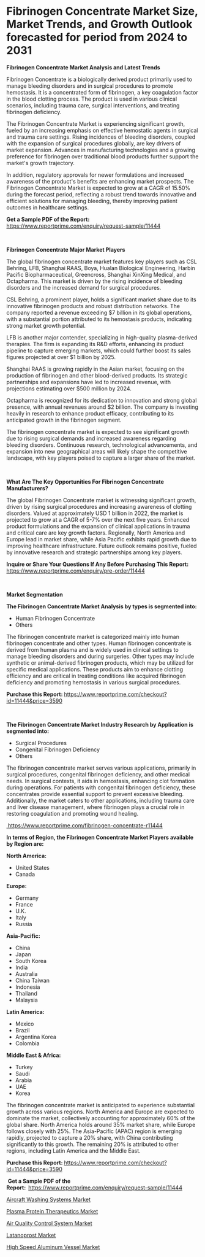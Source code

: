 <p><h1>Fibrinogen Concentrate Market Size, Market Trends, and Growth Outlook forecasted for period from 2024 to 2031</h1></p><p><strong>Fibrinogen Concentrate Market Analysis and Latest Trends</strong></p>
<p><p>Fibrinogen Concentrate is a biologically derived product primarily used to manage bleeding disorders and in surgical procedures to promote hemostasis. It is a concentrated form of fibrinogen, a key coagulation factor in the blood clotting process. The product is used in various clinical scenarios, including trauma care, surgical interventions, and treating fibrinogen deficiency.</p><p>The Fibrinogen Concentrate Market is experiencing significant growth, fueled by an increasing emphasis on effective hemostatic agents in surgical and trauma care settings. Rising incidences of bleeding disorders, coupled with the expansion of surgical procedures globally, are key drivers of market expansion. Advances in manufacturing technologies and a growing preference for fibrinogen over traditional blood products further support the market's growth trajectory. </p><p>In addition, regulatory approvals for newer formulations and increased awareness of the product's benefits are enhancing market prospects. The Fibrinogen Concentrate Market is expected to grow at a CAGR of 15.50% during the forecast period, reflecting a robust trend towards innovative and efficient solutions for managing bleeding, thereby improving patient outcomes in healthcare settings.</p></p>
<p><strong>Get a Sample PDF of the Report:&nbsp;</strong> <a href="https://www.reportprime.com/enquiry/request-sample/11444?utm_campaign=16&utm_medium=2&utm_source=Github&utm_content=ia&utm_term=02122024&utm_id=fibrinogen-concentrate">https://www.reportprime.com/enquiry/request-sample/11444</a></p>
<p>&nbsp;</p>
<p><strong>Fibrinogen Concentrate Major Market Players</strong></p>
<p><p>The global fibrinogen concentrate market features key players such as CSL Behring, LFB, Shanghai RAAS, Boya, Hualan Biological Engineering, Harbin Pacific Biopharmaceutical, Greencross, Shanghai XinXing Medical, and Octapharma. This market is driven by the rising incidence of bleeding disorders and the increased demand for surgical procedures.</p><p>CSL Behring, a prominent player, holds a significant market share due to its innovative fibrinogen products and robust distribution networks. The company reported a revenue exceeding $7 billion in its global operations, with a substantial portion attributed to its hemostasis products, indicating strong market growth potential.</p><p>LFB is another major contender, specializing in high-quality plasma-derived therapies. The firm is expanding its R&D efforts, enhancing its product pipeline to capture emerging markets, which could further boost its sales figures projected at over $1 billion by 2025.</p><p>Shanghai RAAS is growing rapidly in the Asian market, focusing on the production of fibrinogen and other blood-derived products. Its strategic partnerships and expansions have led to increased revenue, with projections estimating over $500 million by 2024.</p><p>Octapharma is recognized for its dedication to innovation and strong global presence, with annual revenues around $2 billion. The company is investing heavily in research to enhance product efficacy, contributing to its anticipated growth in the fibrinogen segment.</p><p>The fibrinogen concentrate market is expected to see significant growth due to rising surgical demands and increased awareness regarding bleeding disorders. Continuous research, technological advancements, and expansion into new geographical areas will likely shape the competitive landscape, with key players poised to capture a larger share of the market.</p></p>
<p>&nbsp;</p>
<p><strong>What Are The Key Opportunities For Fibrinogen Concentrate Manufacturers?</strong></p>
<p><p>The global Fibrinogen Concentrate market is witnessing significant growth, driven by rising surgical procedures and increasing awareness of clotting disorders. Valued at approximately USD 1 billion in 2022, the market is projected to grow at a CAGR of 5-7% over the next five years. Enhanced product formulations and the expansion of clinical applications in trauma and critical care are key growth factors. Regionally, North America and Europe lead in market share, while Asia Pacific exhibits rapid growth due to improving healthcare infrastructure. Future outlook remains positive, fueled by innovative research and strategic partnerships among key players.</p></p>
<p><strong>Inquire or Share Your Questions If Any Before Purchasing This Report:</strong> <a href="https://www.reportprime.com/enquiry/pre-order/11444?utm_campaign=16&utm_medium=2&utm_source=Github&utm_content=ia&utm_term=02122024&utm_id=fibrinogen-concentrate">https://www.reportprime.com/enquiry/pre-order/11444</a></p>
<p>&nbsp;</p>
<p><strong>Market Segmentation</strong></p>
<p><strong>The Fibrinogen Concentrate Market Analysis by types is segmented into:</strong></p>
<p><ul><li>Human Fibrinogen Concentrate</li><li>Others</li></ul></p>
<p><p>The fibrinogen concentrate market is categorized mainly into human fibrinogen concentrate and other types. Human fibrinogen concentrate is derived from human plasma and is widely used in clinical settings to manage bleeding disorders and during surgeries. Other types may include synthetic or animal-derived fibrinogen products, which may be utilized for specific medical applications. These products aim to enhance clotting efficiency and are critical in treating conditions like acquired fibrinogen deficiency and promoting hemostasis in various surgical procedures.</p></p>
<p><strong>Purchase this Report:&nbsp;</strong><a href="https://www.reportprime.com/checkout?id=11444&price=3590&utm_campaign=16&utm_medium=2&utm_source=Github&utm_content=ia&utm_term=02122024&utm_id=fibrinogen-concentrate">https://www.reportprime.com/checkout?id=11444&price=3590</a></p>
<p>&nbsp;</p>
<p><strong>The Fibrinogen Concentrate Market Industry Research by Application is segmented into:</strong></p>
<p><ul><li>Surgical Procedures</li><li>Congenital Fibrinogen Deficiency</li><li>Others</li></ul></p>
<p><p>The fibrinogen concentrate market serves various applications, primarily in surgical procedures, congenital fibrinogen deficiency, and other medical needs. In surgical contexts, it aids in hemostasis, enhancing clot formation during operations. For patients with congenital fibrinogen deficiency, these concentrates provide essential support to prevent excessive bleeding. Additionally, the market caters to other applications, including trauma care and liver disease management, where fibrinogen plays a crucial role in restoring coagulation and promoting wound healing.</p></p>
<p><a href="https://www.reportprime.com/fibrinogen-concentrate-r11444?utm_campaign=16&utm_medium=2&utm_source=Github&utm_content=ia&utm_term=02122024&utm_id=fibrinogen-concentrate">&nbsp;https://www.reportprime.com/fibrinogen-concentrate-r11444</a></p>
<p><strong>In terms of Region, the Fibrinogen Concentrate Market Players available by Region are:</strong></p>
<p>
    <p> <strong> North America: </strong>
        <ul>
            <li>United States</li>
            <li>Canada</li>
        </ul>
        </p> 
    <p> <strong> Europe: </strong>
        <ul>
            <li>Germany</li>
            <li>France</li>
            <li>U.K.</li>
            <li>Italy</li>
            <li>Russia</li>
        </ul>
        </p> 
    <p> <strong> Asia-Pacific: </strong>
        <ul>
            <li>China</li>
            <li>Japan</li>
            <li>South Korea</li>
            <li>India</li>
            <li>Australia</li>
            <li>China Taiwan</li>
            <li>Indonesia</li>
            <li>Thailand</li>
            <li>Malaysia</li>
        </ul>
        </p> 
    <p> <strong> Latin America: </strong>
        <ul>
            <li>Mexico</li>
            <li>Brazil</li>
            <li>Argentina Korea</li>
            <li>Colombia</li>
        </ul>
        </p> 
    <p> <strong> Middle East & Africa: </strong>
        <ul>
            <li>Turkey</li>
            <li>Saudi</li>
            <li>Arabia</li>
            <li>UAE</li>
            <li>Korea</li>
        </ul>
    </p>
    </p>
<p><p>The fibrinogen concentrate market is anticipated to experience substantial growth across various regions. North America and Europe are expected to dominate the market, collectively accounting for approximately 60% of the global share. North America holds around 35% market share, while Europe follows closely with 25%. The Asia-Pacific (APAC) region is emerging rapidly, projected to capture a 20% share, with China contributing significantly to this growth. The remaining 20% is attributed to other regions, including Latin America and the Middle East.</p></p>
<p><strong>Purchase this Report: </strong><a href="https://www.reportprime.com/checkout?id=11444&price=3590&utm_campaign=16&utm_medium=2&utm_source=Github&utm_content=ia&utm_term=02122024&utm_id=fibrinogen-concentrate">https://www.reportprime.com/checkout?id=11444&price=3590</a></p>
<p>&nbsp;<strong>Get a Sample PDF of the Report:&nbsp;&nbsp;</strong><a href="https://www.reportprime.com/enquiry/request-sample/11444?utm_campaign=16&utm_medium=2&utm_source=Github&utm_content=ia&utm_term=02122024&utm_id=fibrinogen-concentrate">https://www.reportprime.com/enquiry/request-sample/11444</a></p>
<p><strong></strong></p>
<p><p><a href="https://www.linkedin.com/pulse/projecting-growth-aircraft-washing-systems-market-insights-expected-ikc8f?utm_campaign=16&utm_medium=2&utm_source=Github&utm_content=ia&utm_term=02122024&utm_id=fibrinogen-concentrate">Aircraft Washing Systems Market</a></p><p><a href="https://github.com/JosephineMcguire65/Market-Research-Report-List-1/blob/main/plasma-protein-therapeutics-market.md?utm_campaign=16&utm_medium=2&utm_source=Github&utm_content=ia&utm_term=02122024&utm_id=fibrinogen-concentrate">Plasma Protein Therapeutics Market</a></p><p><a href="https://www.linkedin.com/pulse/exploring-air-quality-control-system-market-dynamics-global-trends-uy4hf?utm_campaign=16&utm_medium=2&utm_source=Github&utm_content=ia&utm_term=02122024&utm_id=fibrinogen-concentrate">Air Quality Control System Market</a></p><p><a href="https://github.com/YashRP12/Market-Research-Report-List-6/blob/main/latanoprost-market.md?utm_campaign=16&utm_medium=2&utm_source=Github&utm_content=ia&utm_term=02122024&utm_id=fibrinogen-concentrate">Latanoprost Market</a></p><p><a href="https://issuu.com/reportprime-2/docs/high-speed-aluminum-vessel-market-size-2030.pptx?utm_campaign=16&utm_medium=2&utm_source=Github&utm_content=ia&utm_term=02122024&utm_id=fibrinogen-concentrate">High Speed Aluminum Vessel Market</a></p></p>